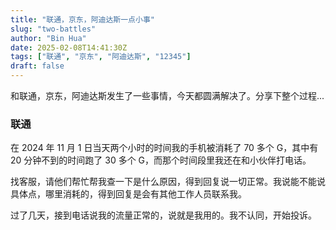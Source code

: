 ```yaml
---
title: "联通，京东，阿迪达斯一点小事"
slug: "two-battles"
author: "Bin Hua"
date: 2025-02-08T14:41:30Z
tags: ["联通", "京东", "阿迪达斯", "12345"]
draft: false
---
```


和联通，京东，阿迪达斯发生了一些事情，今天都圆满解决了。分享下整个过程...

### 联通

在 2024 年 11 月 1 日当天两个小时的时间我的手机被消耗了 70 多个 G，其中有 20 分钟不到的时间跑了 30 多个 G，而那个时间段里我还在和小伙伴打电话。

找客服，请他们帮忙帮我查一下是什么原因，得到回复说一切正常。我说能不能说具体点，哪里消耗的，得到回复是会有其他工作人员联系我。

过了几天，接到电话说我的流量正常的，说就是我用的。我不认同，开始投诉。